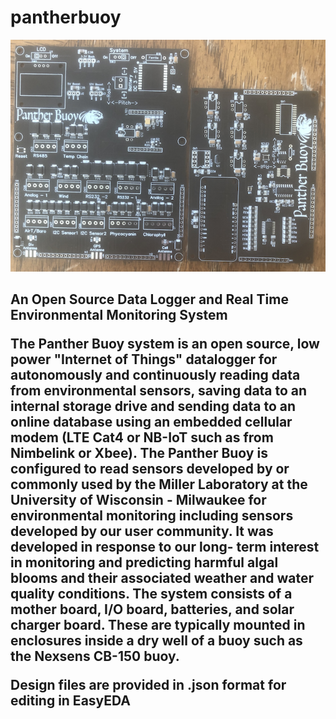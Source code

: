 # pantherbuoy


![Alt text](Images/PantherBuoy.png?raw=true "Title")

<h2>An Open Source Data Logger and Real Time Environmental Monitoring System

The Panther Buoy system is an open source, low power "Internet of Things" datalogger for autonomously and continuously reading data from environmental sensors, saving data to an internal storage drive and sending data to an online database using an embedded cellular modem (LTE Cat4 or NB-IoT such as from Nimbelink or Xbee). The Panther Buoy is configured to read sensors developed by or commonly used by the Miller Laboratory at the University of Wisconsin - Milwaukee for environmental monitoring including sensors developed by our user community.  It was developed in response to our long- term interest in monitoring and predicting harmful algal blooms and their associated weather and water quality conditions. The system consists of a mother board, I/O board, batteries, and solar charger board. These are typically mounted in enclosures inside a dry well of a buoy such as the Nexsens CB-150 buoy. 

  
Design files are provided in .json format for editing in EasyEDA

